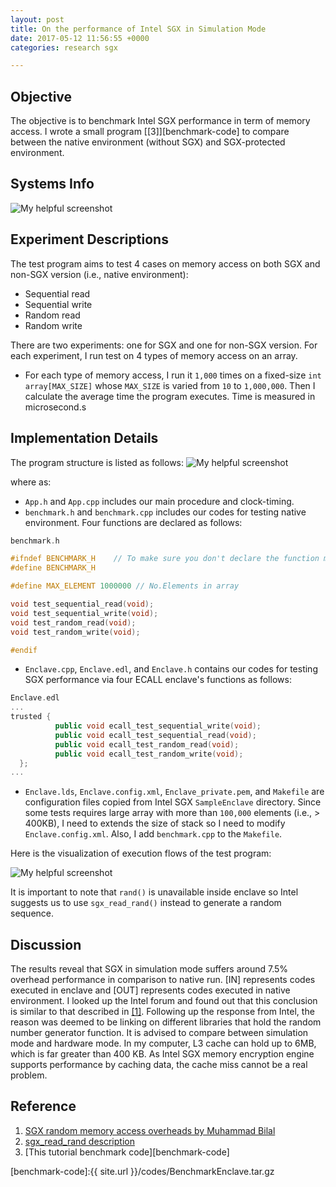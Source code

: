 ```yaml
---
layout: post
title: On the performance of Intel SGX in Simulation Mode
date: 2017-05-12 11:56:55 +0000
categories: research sgx

---
```

## Objective

The objective is to benchmark Intel SGX performance in term of memory access. I wrote a small program \[\[3\]\]\[benchmark-code\] to compare between the native environment (without SGX) and SGX-protected environment.

## Systems Info

![My helpful screenshot]({{site.url}}/images/system-info.png)

## Experiment Descriptions

The test program aims to test 4 cases on memory access on both SGX and non-SGX version (i.e., native environment):

* Sequential read
* Sequential write
* Random read
* Random write

There are two experiments: one for SGX and one for non-SGX version. For each experiment, I run test on 4 types of memory access on an array.

* For each type of memory access, I run it `1,000` times on a fixed-size `int array[MAX_SIZE]` whose `MAX_SIZE` is varied from `10` to `1,000,000`. Then I calculate the average time the program executes. Time is measured in microsecond.s

## Implementation Details

The program structure is listed as follows:
![My helpful screenshot]({{site.url}}/images/native-benchmark.png)

where as:

* `App.h` and `App.cpp` includes our main procedure and clock-timing.
* `benchmark.h` and `benchmark.cpp` includes our codes for testing native environment. Four functions are declared as follows:

```cpp
benchmark.h

#ifndef BENCHMARK_H    // To make sure you don't declare the function more than once by including the header multiple times.
#define BENCHMARK_H

#define MAX_ELEMENT 1000000 // No.Elements in array

void test_sequential_read(void);
void test_sequential_write(void);
void test_random_read(void);
void test_random_write(void);

#endif
```

* `Enclave.cpp`, `Enclave.edl`, and `Enclave.h` contains our codes for testing SGX performance via four ECALL enclave's functions as follows:

```cpp
Enclave.edl
...
trusted {
          public void ecall_test_sequential_write(void);
          public void ecall_test_sequential_read(void);
          public void ecall_test_random_read(void);
          public void ecall_test_random_write(void);
  };
...
```

* `Enclave.lds`, `Enclave.config.xml`, `Enclave_private.pem`, and `Makefile` are configuration files copied from Intel SGX `SampleEnclave` directory. Since some tests requires large array with more than `100,000` elements (i.e., > 400KB), I need to extends the size of stack so I need to modify `Enclave.config.xml`. Also, I add `benchmark.cpp` to the `Makefile`.

Here is the visualization of execution flows of the test program:

![My helpful screenshot]({{site.url}}/images/benchmark-execution-flow.png)

It is important to note that `rand()` is unavailable inside enclave so Intel suggests us to use `sgx_read_rand()` instead to generate a random sequence.

## Discussion

The results reveal that SGX in simulation mode suffers around 7.5% overhead performance in comparison to native run. \[IN\] represents codes executed in enclave and \[OUT\] represents codes executed in native environment. I looked up the Intel forum and found out that this conclusion is similar to that described in [\[1\]](https://software.intel.com/en-us/forums/intel-software-guard-extensions-intel-sgx/topic/721026). Following up the response from Intel, the reason was deemed to be linking on different libraries that hold the random number generator function. It is advised to compare between simulation mode and hardware mode. In my computer, L3 cache can hold up to 6MB, which is far greater than 400 KB. As Intel SGX memory encryption engine supports performance by caching data, the  cache miss cannot be a real problem.

## Reference

1. [SGX random memory access overheads by Muhammad Bilal
   ](https://software.intel.com/en-us/forums/intel-software-guard-extensions-intel-sgx/topic/721026)
2. [sgx_read_rand description](https://software.intel.com/en-us/node/709094)
3. \[This tutorial benchmark code\]\[benchmark-code\]

\[benchmark-code\]:{{ site.url }}/codes/BenchmarkEnclave.tar.gz